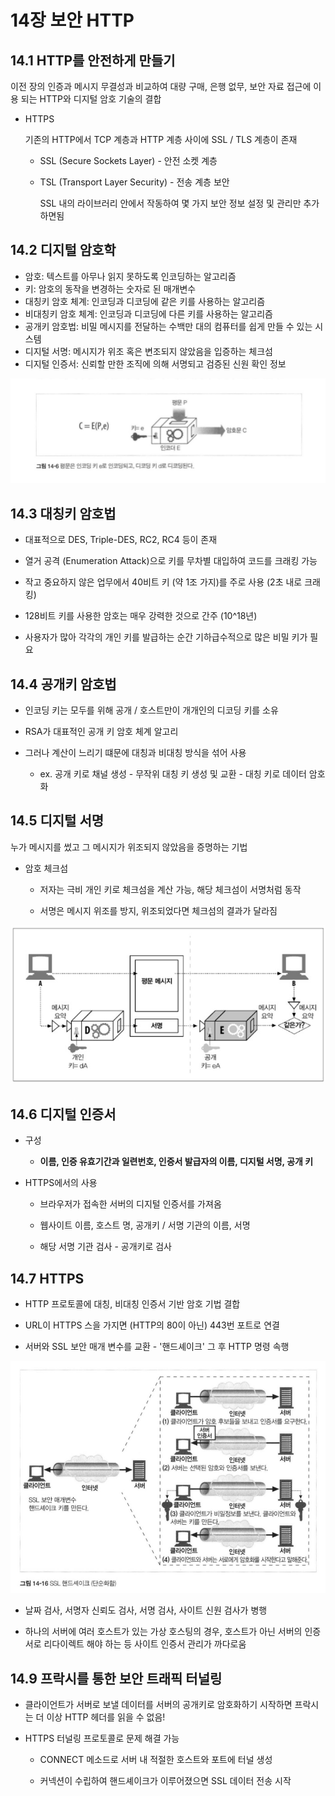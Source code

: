# 14장 보안 HTTP

## 14.1 HTTP를 안전하게 만들기

이전 장의 인증과 메시지 무결성과 비교하여 대량 구매, 은행 없무, 보안 자료 접근에 이용 되는 HTTP와 디지털 암호 기술의 결합

- HTTPS
  
  기존의 HTTP에서 TCP 계층과 HTTP 계층 사이에 SSL / TLS 계층이 존재
  
  - SSL (Secure Sockets Layer) - 안전 소켓 계층
  
  - TSL (Transport Layer Security) - 전송 계층 보안
    
    SSL 내의 라이브러리 안에서 작동하여 몇 가지 보안 정보 설정 및 관리만 추가하면됨

## 14.2 디지털 암호학

- 암호: 텍스트를 아무나 읽지 못하도록 인코딩하는 알고리즘
- 키: 암호의 동작을 변경하는 숫자로 된 매개변수
- 대칭키 암호 체계: 인코딩과 디코딩에 같은 키를 사용하는 알고리즘
- 비대칭키 암호 체계: 인코딩과 디코딩에 다른 키를 사용하는 알고리즘
- 공개키 암호법: 비밀 메시지를 전달하는 수백만 대의 컴퓨터를 쉽게 만들 수 있는 시스템
- 디지털 서명: 메시지가 위조 혹은 변조되지 않았음을 입증하는 체크섬
- 디지털 인증서: 신뢰할 만한 조직에 의해 서명되고 검증된 신원 확인 정보

<img src="README_assets/f945e4b6d5042b79670c8aeace869ddf575ec9a7.png" title="" alt="" width="686">

## 14.3 대칭키 암호법

- 대표적으로 DES, Triple-DES, RC2, RC4 등이 존재

- 열거 공격 (Enumeration Attack)으로 키를 무차별 대입하여 코드를 크래킹 가능

- 작고 중요하지 않은 업무에서 40비트 키 (약 1조 가지)를 주로 사용 (2초 내로 크래킹)

- 128비트 키를 사용한 암호는 매우 강력한 것으로 간주 (10^18년)

- 사용자가 많아 각각의 개인 키를 발급하는 순간 기하급수적으로 많은 비밀 키가 필요

## 14.4 공개키 암호법

- 인코딩 키는 모두를 위해 공개 / 호스트만이 개개인의 디코딩 키를 소유

- RSA가 대표적인 공개 키 암호 체계 알고리

- 그러나 계산이 느리기 떄문에 대칭과 비대칭 방식을 섞어 사용
  
  - ex. 공개 키로 채널 생성 - 무작위 대칭 키 생성 및 교환 - 대칭 키로 데이터 암호화

## 14.5 디지털 서명

누가 메시지를 썼고 그 메시지가 위조되지 않았음을 증명하는 기법

- 암호 체크섬
  
  - 저자는 극비 개인 키로 체크섬을 계산 가능, 해당 체크섬이 서명처럼 동작
  
  - 서명은 메시지 위조를 방지, 위조되었다면 체크섬의 결과가 달라짐

![](README_assets/1637669dd4f297c12551a2c17d5c8dfda9b92634.png)

## 14.6 디지털 인증서

- 구성
  
  - **이름, 인증 유효기간과 일련번호, 인증서 발급자의 이름, 디지털 서명, 공개 키**

- HTTPS에서의 사용
  
  - 브라우저가 접속한 서버의 디지털 인증서를 가져옴
  
  - 웹사이트 이름, 호스트 명, 공개키 / 서명 기관의 이름, 서명
  
  - 해당 서명 기관 검사 - 공개키로 검사

## 14.7 HTTPS

- HTTP 프로토콜에 대칭, 비대칭 인증서 기반 암호 기법 결합

- URL이 HTTPS 스을 가지면 (HTTP의 80이 아닌) 443번 포트로 연결

- 서버와 SSL 보안 매개 변수를 교환 - '핸드셰이크' 그 후 HTTP 명령 속행

![](README_assets/272ccb73c62981900fde8520d16299c1a74a9710.png)

- 날짜 검사, 서명자 신뢰도 검사, 서명 검사, 사이트 신원 검사가 병행

- 하나의 서버에 여러 호스트가 있는 가상 호스팅의 경우, 호스트가 아닌 서버의 인증서로 리다이렉트 해야 하는 등 사이트 인증서 관리가 까다로움

## 14.9 프락시를 통한 보안 트래픽 터널링

- 클라이언트가 서버로 보낼 데이터를 서버의 공개키로 암호화하기 시작하면 프락시는 더 이상 HTTP 헤더를 읽을 수 없음!

- HTTPS 터널링 프로토콜로 문제 해결 가능
  
  - CONNECT 메소드로 서버 내 적절한 호스트와 포트에 터널 생성
  
  - 커넥션이 수립하여 핸드셰이크가 이루어졌으면 SSL 데이터 전송 시작
